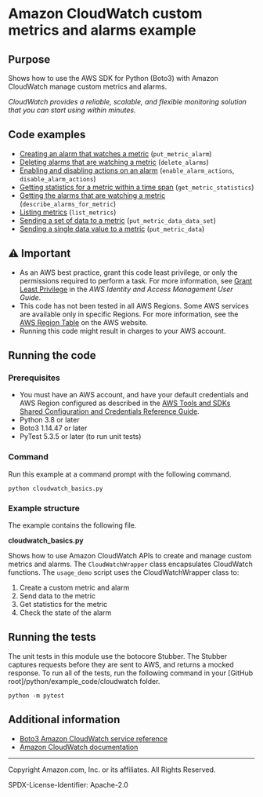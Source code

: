 # Amazon CloudWatch custom metrics and alarms example

## Purpose

Shows how to use the AWS SDK for Python (Boto3) with Amazon CloudWatch manage custom
metrics and alarms.

*CloudWatch provides a reliable, scalable, and flexible monitoring solution that you 
can start using within minutes.*

## Code examples

* [Creating an alarm that watches a metric](https://github.com/awsdocs/aws-doc-sdk-examples/blob/master/python/example_code/cloudwatch/cloudwatch_basics.py)
(`put_metric_alarm`)
* [Deleting alarms that are watching a metric](https://github.com/awsdocs/aws-doc-sdk-examples/blob/master/python/example_code/cloudwatch/cloudwatch_basics.py)
(`delete_alarms`)
* [Enabling and disabling actions on an alarm](https://github.com/awsdocs/aws-doc-sdk-examples/blob/master/python/example_code/cloudwatch/cloudwatch_basics.py)
(`enable_alarm_actions`, `disable_alarm_actions`)
* [Getting statistics for a metric within a time span](https://github.com/awsdocs/aws-doc-sdk-examples/blob/master/python/example_code/cloudwatch/cloudwatch_basics.py)
(`get_metric_statistics`)
* [Getting the alarms that are watching a metric](https://github.com/awsdocs/aws-doc-sdk-examples/blob/master/python/example_code/cloudwatch/cloudwatch_basics.py)
(`describe_alarms_for_metric`)
* [Listing metrics](https://github.com/awsdocs/aws-doc-sdk-examples/blob/master/python/example_code/cloudwatch/cloudwatch_basics.py)
(`list_metrics`)
* [Sending a set of data to a metric](https://github.com/awsdocs/aws-doc-sdk-examples/blob/master/python/example_code/cloudwatch/cloudwatch_basics.py)
(`put_metric_data_data_set`)
* [Sending a single data value to a metric](https://github.com/awsdocs/aws-doc-sdk-examples/blob/master/python/example_code/cloudwatch/cloudwatch_basics.py)
(`put_metric_data`)

## ⚠ Important

- As an AWS best practice, grant this code least privilege, or only the 
  permissions required to perform a task. For more information, see 
  [Grant Least Privilege](https://docs.aws.amazon.com/IAM/latest/UserGuide/best-practices.html#grant-least-privilege) 
  in the *AWS Identity and Access Management 
  User Guide*.
- This code has not been tested in all AWS Regions. Some AWS services are 
  available only in specific Regions. For more information, see the 
  [AWS Region Table](https://aws.amazon.com/about-aws/global-infrastructure/regional-product-services/)
  on the AWS website.
- Running this code might result in charges to your AWS account.

## Running the code

### Prerequisites

- You must have an AWS account, and have your default credentials and AWS Region
  configured as described in the [AWS Tools and SDKs Shared Configuration and
  Credentials Reference Guide](https://docs.aws.amazon.com/credref/latest/refdocs/creds-config-files.html).
- Python 3.8 or later
- Boto3 1.14.47 or later
- PyTest 5.3.5 or later (to run unit tests)

### Command

Run this example at a command prompt with the following command.

```
python cloudwatch_basics.py
``` 

### Example structure

The example contains the following file.

**cloudwatch_basics.py**

Shows how to use Amazon CloudWatch APIs to create and manage custom metrics and 
alarms. The `CloudWatchWrapper` class encapsulates CloudWatch functions. The 
`usage_demo` script uses the CloudWatchWrapper class to:
1. Create a custom metric and alarm
1. Send data to the metric
1. Get statistics for the metric
1. Check the state of the alarm  

## Running the tests

The unit tests in this module use the botocore Stubber. The Stubber captures requests 
before they are sent to AWS, and returns a mocked response. To run all of the tests, 
run the following command in your [GitHub root]/python/example_code/cloudwatch 
folder.

```    
python -m pytest
```

## Additional information

- [Boto3 Amazon CloudWatch service reference](https://boto3.amazonaws.com/v1/documentation/api/latest/reference/services/cloudwatch.html)
- [Amazon CloudWatch documentation](https://docs.aws.amazon.com/cloudwatch/index.html)

---
Copyright Amazon.com, Inc. or its affiliates. All Rights Reserved.

SPDX-License-Identifier: Apache-2.0
